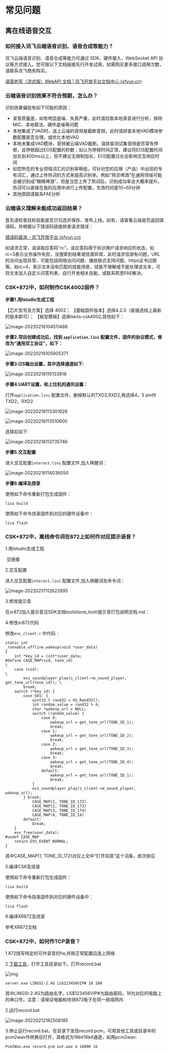 
# 常见问题

## 离在线语音交互

### 如何接入讯飞云端语音识别、语音合成等能力？

讯飞云端语音识别、语音合成等能力可通过 SDK、硬件接入、WebSocket API 协议等方式接入。您可按以下文档链接先行开发试用，如需购买更多接口调用次数，请联系讯飞商务购买。

[语音听写（流式版）WebAPI 文档 | 讯飞开放平台文档中心 (xfyun.cn)](https://www.xfyun.cn/doc/asr/voicedictation/API.html)

### 云端语音识别效果不符合预期，怎么办？

识别效果偏低有如下可能的原因：

- 录音质量差，如有明显底噪、失真严重，此时请拉取本地录音进行分析，排除MIC、本地算法、硬件底噪等问题
- 本地集成了VAD时，送上云端的音频是截断音频。此时请排查本地VAD模块参数配置是否合理，或优化本地VAD
- 本地未集成VAD模块，音频被云端VAD截断。请排查测试集音频是否常有停顿，且停顿超过EOS配置的秒数；如认为停顿时间正常，建议将EOS配置时间加长到400ms以上，但不建议无限制加长，EOS配置过长会影响交互响应时间
- 如您所在的专业领域词汇的识别率稍低，可针对您的应用（产品）中出现的专有词汇，通过上传热词的方式来提高识别率。例如“燕京啤酒”在通用领域可能会被识别成“眼睛啤酒”，但是当您上传了热词后，识别成功率会大概率提升。热词可以直接在我的应用中进行上传配置，生效时间是10~60分钟
- 其他原因请联系FAE分析

### 云端语义理解未能成功返回结果？

首先请检查目标技能是否已勾选并保存、发布上线。如有，请查看云端是否返回错误码，并根据以下错误码链接排查请求错误：

[错误码查询 - 讯飞开放平台 (xfyun.cn)](https://www.xfyun.cn/document/error-code)

如请求正常，请读取应答码"rc"，该应答码用于标识用户请求响应的状态，如rc=3表示业务操作失败，没搜索到结果或信源异常，此时请求信源有问题，URL的访问出现异常，可能包括网络访问问题、播放格式支持问题、https证书过期等。如rc=4，表示文本没有匹配的技能场景，技能不理解或不能处理该文本，可将文本加入自定义问答列表、自行开发相关技能，或联系聆思FAE解决。
### CSK+872中，如何制作CSK4002固件？

**步骤1.用lstudio生成工程**

【芯片型号及方案】选择 4002；
【基础固件版本】选择4.2.0（直接选线上最新的版本即可）；
【板型模板】选择lskits-csk4002,其他如下：

![image-20220216104511488](./files/onffline_tone_build.png)



**步骤2.项目创建成功后，找到 `application.lini` 配置文件，固件的协议模式，修改为“通用双工协议”，如下：**

![image-20220216105905371](./files/onffline_tone_proto.png)

**步骤3.I2S输出设置，其中选择通道如下:**

![image-20220216110133818](./files/onffline_tone_audio.png)

**步骤4.UART设置，和上位机的通讯设置：**

   打开`application.lini` 配置文件，删掉默认的TXD2,RXD2,再选择4，5 pin作TXD2，RXD2

![image-20220216113301928](./files/onffline_tone_hardware1.png)



![image-20220216113510600](./files/onffline_tone_hardware2.png)

选择后如下:

![image-20220216113735746](./files/onffline_tone_hardware3.png)

**步骤5.交互配置**

进入交互配置`interact.lini` 配置文件,加入唤醒词：

![image-20220216114036050](./files/onffline_tone_wakeup.png)

**步骤6.编译及烧录**

使用如下命令重新打包生成固件：

```
lisa build
```

使用如下命令烧录固件到对应的硬件设备中：

```
lisa flash
```

### CSK+872中，离线命令词在872上如何作对应提示语音？

1.用lstudio生成工程

​    见链接

2.交互配置

进入交互配置`interact.lini` 配置文件,加入唤醒词及命令词：

![image-20220217112622895](./files/onffline_tone.png)

3.修改提示音

在xr872加入提示音见SDK文档tools\tone_tool\提示音打包说明文档.md：

4.修改xr872代码

修改`evs_client.c` 中代码：

```
static int
_runnable_offline_wakeup(void *user_data)
{
	int *key_id = (int*)user_data;
#define CASE_MAP(sid, tone_id)                                               \
	case (sid):                                                              \
		evs_soundplayer_play(s_client->m_sound_player, get_tone_url(tone_id)); \
		break;
	switch (*key_id) {
		case 501: {
			uint32_t rand32 = OS_Rand32();
			int random_value = rand32 % 4;
			char *wakeup_url = NULL;
			switch (random_value) {
				case 0:
					wakeup_url = get_tone_url(TONE_ID_1);
					break;
				case 1:
					wakeup_url = get_tone_url(TONE_ID_2);
					break;
				case 2:
					wakeup_url = get_tone_url(TONE_ID_3);
					break;
				case 3:
					wakeup_url = get_tone_url(TONE_ID_4);
					break;
				default:
					wakeup_url = get_tone_url(TONE_ID_1);
					break;
			}
			evs_soundplayer_play(s_client->m_sound_player, wakeup_url);
		} break;
			CASE_MAP(1, TONE_ID_172)
			CASE_MAP(2, TONE_ID_173)
			CASE_MAP(3, TONE_ID_174)
			CASE_MAP(4, TONE_ID_24)
		default:
			break;
	}
	evs_free(user_data);
#undef CASE_MAP
	return EVS_EVENT_NORMAL;
}
```

其中CASE_MAP(1, TONE_ID_172)对应上文中“打开风扇”这个词条，依次排后

5.编译CSK及烧录

使用如下命令重新打包生成固件：

```
lisa build
```

使用如下命令烧录固件到对应的硬件设备中：

```
lisa flash
```

6.编译XR872及烧录

参考XR872文档

### CSK+872中，如何作TCP录音？

1.872烧写特定的可作录音的fw,并按正常配置后连上网络

2.[下载工具](https://iflyos-external.oss-cn-shanghai.aliyuncs.com/public/lsopen/%E5%9C%A8%E7%A6%BB%E7%BA%BF%E8%AF%AD%E9%9F%B3/%E7%A6%BB%E5%9C%A8%E7%BA%BF%E5%B7%A5%E5%85%B7/TCP%E5%BD%95%E9%9F%B3%E5%B7%A5%E5%85%B7.7z)，打开工具目录如下。打开record.bat

![img](./files/tcp_recorder01.png)



``` 
server.exe LINGSI-2.4G LS$123456VIP# 18 100
```

其中LINGSI-2.4G为路由名字，LS$123456VIP#为路由密码，18为对应的电脑上的串口号。注意：请保证电脑和待测872板子在同一局域网内

2.运行record.bat

![image-20220212182508185](./files/tcp_recorder02.png)

3.停止运行record.bat，在目录下发现record.pcm，可用其他工具或目录中的pcm2wav作转换后打开，其格式为16bit16k4通道，如用pcm2wav:

```
Pcm2Wav.exe record.pcm out.wav 4 16000 16
```



